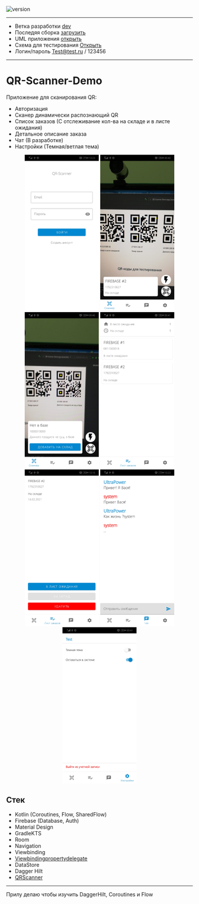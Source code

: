 ![version](https://img.shields.io/badge/version-0.0.1-blue)
***

* Ветка разработки [dev](https://github.com/1lio/QR-Scanner-Demo/tree/dev)
* Последяя сборка [загрузить](https://github.com/1lio/QR-Scanner-Demo/raw/master/project/app.apk)
* UML приложения [открыть](https://github.com/1lio/QR-Scanner-Demo/blob/master/project/QrScannerSchema.drawio)
* Схема для тестирования [Открыть](https://github.com/1lio/QR-Scanner-Demo/blob/master/project/qr's.png)
* Логин/пароль Test@test.ru / 123456

***

# QR-Scanner-Demo
Приложение для сканирования QR:
* Авторизация
* Сканер динамически распознающий QR
* Список заказов (С отслеживание кол-ва на складе и в листе ожидания)
* Детальное описание заказа
* Чат (В разработке)
* Настройки (Темная/ветлая тема)

<p align="center">
  <img src="https://github.com/1lio/QR-Scanner-Demo/blob/master/project/screens/01.jpg" width="200" />
  <img src="https://github.com/1lio/QR-Scanner-Demo/blob/master/project/screens/02.jpg" width="200" />
  <img src="https://github.com/1lio/QR-Scanner-Demo/blob/master/project/screens/03.jpg" width="200" />
  <img src="https://github.com/1lio/QR-Scanner-Demo/blob/master/project/screens/04.jpg" width="200" />
  <img src="https://github.com/1lio/QR-Scanner-Demo/blob/master/project/screens/05.jpg" width="200" />
  <img src="https://github.com/1lio/QR-Scanner-Demo/blob/master/project/screens/06.jpg" width="200" />
  <img src="https://github.com/1lio/QR-Scanner-Demo/blob/master/project/screens/07.jpg" width="200" />
</p>

## Стек
* Kotlin (Coroutines, Flow, SharedFlow)
* Firebase (Database, Auth) 
* Material Design
* GradleKTS
* Room
* Navigation
* Viewbinding
* [Viewbindingpropertydelegate](https://github.com/kirich1409/ViewBindingPropertyDelegate)
* DataStore
* Dagger Hilt
* [QRScanner](https://github.com/dlazaro66/QRCodeReaderView)


*** 
Прилу делаю чтобы изучить DaggerHilt, Coroutines и Flow
